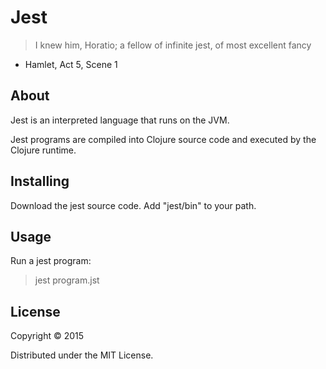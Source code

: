 # Jest

>I knew him, Horatio; a fellow of infinite jest, of most excellent fancy

- Hamlet, Act 5, Scene 1

## About

Jest is an interpreted language that runs on the JVM.

Jest programs are compiled into Clojure source code and executed by the Clojure runtime.

## Installing

Download the jest source code.
Add "jest/bin" to your path.

## Usage

Run a jest program:
>jest program.jst

## License

Copyright © 2015

Distributed under the MIT License.
